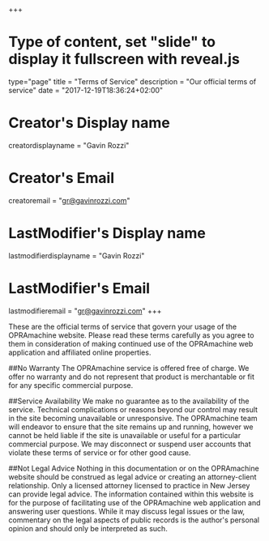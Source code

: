 +++
# Type of content, set "slide" to display it fullscreen with reveal.js
type="page"
title = "Terms of Service"
description = "Our official terms of service"
date = "2017-12-19T18:36:24+02:00"
# Creator's Display name
creatordisplayname = "Gavin Rozzi"
# Creator's Email
creatoremail = "gr@gavinrozzi.com"
# LastModifier's Display name
lastmodifierdisplayname = "Gavin Rozzi"
# LastModifier's Email
lastmodifieremail = "gr@gavinrozzi.com"
+++

These are the official terms of service that govern your usage of the OPRAmachine website. Please read these terms carefully as you agree to them in consideration of making continued use of the OPRAmachine web application and affiliated online properties.


##No Warranty
The OPRAmachine service is offered free of charge. We offer no warranty and do not represent that product is merchantable or fit for any specific commercial purpose.

##Service Availability
We make no guarantee as to the availability of the service. Technical complications or reasons beyond our control may result in the site becoming unavailable or unresponsive. The OPRAmachine team will endeavor to ensure that the site remains up and running, however we cannot be held liable if the site is unavailable or useful for a particular commercial purpose. We may disconnect or suspend user accounts that violate these terms of service or for other good cause.

##Not Legal Advice
Nothing in this documentation or on the OPRAmachine website should be construed as legal advice or creating an attorney-client relationship. Only a licensed attorney licensed to practice in New Jersey can provide legal advice. The information contained within this website is for the purpose of facilitating use of the OPRAmachine web application and answering user questions. While it may discuss legal issues or the law, commentary on the legal aspects of public records is the author's personal opinion and should only be interpreted as such.
